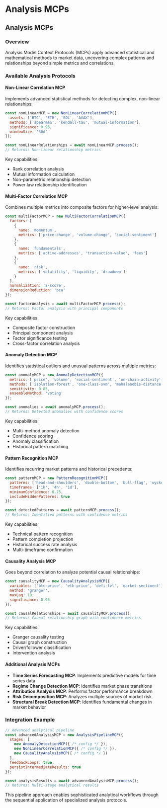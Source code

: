 # Analysis MCPs

## Analysis MCPs

### Overview

Analysis Model Context Protocols (MCPs) apply advanced statistical and mathematical methods to market data, uncovering complex patterns and relationships beyond simple metrics and correlations.

### Available Analysis Protocols

#### Non-Linear Correlation MCP

Implements advanced statistical methods for detecting complex, non-linear relationships:

```javascript
const nonLinearMCP = new NonLinearCorrelationMCP({
  assets: ['BTC', 'ETH', 'SOL', 'AVAX'],
  methods: ['spearman', 'kendall-tau', 'mutual-information'],
  significance: 0.95,
  windowSize: '30d'
});

const nonLinearRelationships = await nonLinearMCP.process();
// Returns: Non-linear relationship metrics
```

Key capabilities:

* Rank correlation analysis
* Mutual information calculation
* Non-parametric relationship detection
* Power law relationship identification

#### Multi-Factor Correlation MCP

Combines multiple metrics into composite factors for higher-level analysis:

```javascript
const multiFactorMCP = new MultiFactorCorrelationMCP({
  factors: [
    {
      name: 'momentum',
      metrics: ['price-change', 'volume-change', 'social-sentiment']
    },
    {
      name: 'fundamentals',
      metrics: ['active-addresses', 'transaction-value', 'fees']
    },
    {
      name: 'risk',
      metrics: ['volatility', 'liquidity', 'drawdown']
    }
  ],
  normalization: 'z-score',
  dimensionReduction: 'pca'
});

const factorAnalysis = await multiFactorMCP.process();
// Returns: Factor analysis with principal components
```

Key capabilities:

* Composite factor construction
* Principal component analysis
* Factor significance testing
* Cross-factor correlation analysis

#### Anomaly Detection MCP

Identifies statistical outliers and unusual patterns across multiple metrics:

```javascript
const anomalyMCP = new AnomalyDetectionMCP({
  metrics: ['price', 'volume', 'social-sentiment', 'on-chain-activity'],
  methods: ['isolation-forest', 'one-class-svm', 'mahalanobis-distance'],
  sensitivity: 0.85,
  ensembleMethod: 'voting'
});

const anomalies = await anomalyMCP.process();
// Returns: Detected anomalies with confidence scores
```

Key capabilities:

* Multi-method anomaly detection
* Confidence scoring
* Anomaly classification
* Historical pattern matching

#### Pattern Recognition MCP

Identifies recurring market patterns and historical precedents:

```javascript
const patternMCP = new PatternRecognitionMCP({
  patterns: ['head-and-shoulders', 'double-bottom', 'bull-flag', 'wyckoff-accumulation'],
  timeframes: ['1h', '4h', '1d'],
  minimumConfidence: 0.75,
  includeHiddenPatterns: true
});

const detectedPatterns = await patternMCP.process();
// Returns: Identified patterns with confidence metrics
```

Key capabilities:

* Technical pattern recognition
* Pattern completion projection
* Historical success rate analysis
* Multi-timeframe confirmation

#### Causality Analysis MCP

Goes beyond correlation to analyze potential causal relationships:

```javascript
const causalityMCP = new CausalityAnalysisMCP({
  variables: ['btc-price', 'eth-price', 'defi-tvl', 'market-sentiment'],
  method: 'granger',
  maxLag: 10,
  significance: 0.95
});

const causalRelationships = await causalityMCP.process();
// Returns: Causal relationship graph with confidence metrics
```

Key capabilities:

* Granger causality testing
* Causal graph construction
* Driver/follower classification
* Intervention analysis

#### Additional Analysis MCPs

* **Time Series Forecasting MCP**: Implements predictive models for time series data
* **Regime Change Detection MCP**: Identifies market phase transitions
* **Attribution Analysis MCP**: Performs factor performance breakdown
* **Risk Decomposition MCP**: Analyzes multiple sources of market risk
* **Structural Break Detection MCP**: Identifies fundamental changes in market behavior

### Integration Example

```javascript
// Advanced analytical pipeline
const advancedAnalysisMCP = new AnalysisPipelineMCP({
  stages: [
    new AnomalyDetectionMCP({ /* config */ }),
    new NonLinearCorrelationMCP({ /* config */ }),
    new CausalityAnalysisMCP({ /* config */ })
  ],
  feedbackLoops: true,
  persistIntermediateResults: true
});

const analysisResults = await advancedAnalysisMCP.process();
// Returns: Multi-stage analytical results
```

This pipeline approach enables sophisticated analytical workflows through the sequential application of specialized analysis protocols.

